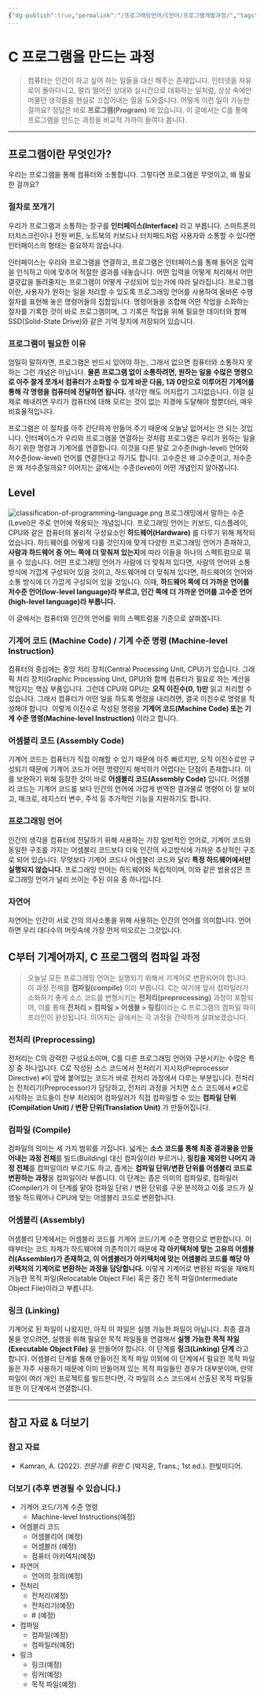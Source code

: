 ```yaml
---
{"dg-publish":true,"permalink":"/프로그래밍언어/C언어/프로그램개발과정/","tags":["C","프로그래밍언어","기초"],"created":"2024-03-05T17:07:11.030+09:00","updated":"2024-03-14T14:30:49.980+09:00"}
---
```



# C 프로그램을 만드는 과정

> 컴퓨터는 인간이 하고 싶어 하는 일들을 대신 해주는 존재입니다. 인터넷을 자유로이 돌아다니고, 멀리 떨어진 상대와 실시간으로 대화하는 일처럼, 상상 속에만 머물던 생각들을 현실로 끄집어내는 일을 도와줍니다. 어떻게 이런 일이 가능한 걸까요? 정답은 바로 **프로그램(Program)** 에 있습니다. 이 글에서는 C를 통해 프로그램을 만드는 과정을 비교적 가까이 들여다 봅니다.

---

## 프로그램이란 무엇인가?

우리는 프로그램을 통해 컴퓨터와 소통합니다. 그렇다면 프로그램은 무엇이고, 왜 필요한 걸까요?

### 절차로 쪼개기

우리가 프로그램과 소통하는 창구를 **인터페이스(Interface)** 라고 부릅니다. 스마트폰의 터치스크린이나 전원 버튼, 노트북의 키보드나 터치패드처럼 사용자와 소통할 수 있다면 인터페이스의 형태는 중요하지 않습니다.

인터페이스는 우리와 프로그램을 연결하고, 프로그램은 인터페이스를 통해 들어온 입력을 인식하고 이에 맞추어 적절한 결과를 내놓습니다. 어떤 입력을 어떻게 처리해서 어떤 결괏값을 돌려줄지는 프로그램이 어떻게 구성되어 있는가에 따라 달라집니다. 프로그램이란, 사용자가 원하는 일을 처리할 수 있도록 프로그래밍 언어를 사용하여 올바른 수행 절차를 표현해 놓은 명령어들의 집합입니다. 명령어들을 조합해 어떤 작업을 소화하는 절차를 기록한 것이 바로 프로그램이며, 그 기록은 작업을 위해 필요한 데이터와 함께 SSD(Solid-State Drive)와 같은 기억 장치에 저장되어 있습니다.

### 프로그램이 필요한 이유

엄밀히 말하자면, 프로그램은 반드시 있어야 하는, 그래서 없으면 컴퓨터와 소통하지 못하는 그런 개념은 아닙니다. **물론 프로그램 없이 소통하려면, 원하는 일을 수많은 명령으로 아주 잘게 쪼개서 컴퓨터가 소화할 수 있게 바꾼 다음, 1과 0만으로 이루어진 기계어를 통해 각 명령을 컴퓨터에 전달하면 됩니다.** 생각만 해도 어지럽기 그지없습니다. 이걸 실제로 해내려면 우리가 컴퓨터에 대해 모르는 것이 없는 지경에 도달해야 할뿐더러, 매우 비효율적입니다.

프로그램은 이 절차를 아주 간단하게 만들어 주기 때문에 오늘날 없어서는 안 되는 것입니다. 인터페이스가 우리와 프로그램을 연결하는 것처럼 프로그램은 우리가 원하는 일을 하기 위한 명령과 기계어를 연결합니다. 이것을 다른 말로 고수준(high-level) 언어와 저수준(low-level) 언어를 연결한다고 하기도 합니다. 고수준은 왜 고수준이고, 저수준은 왜 저수준일까요? 이어지는 글에서는 수준(level)이 어떤 개념인지 알아봅니다. 

## Level

![classification-of-programming-language.png](/img/user/%ED%94%84%EB%A1%9C%EA%B7%B8%EB%9E%98%EB%B0%8D%EC%96%B8%EC%96%B4/classification-of-programming-language.png)
프로그래밍에서 말하는 수준(Level)은 주로 언어에 적용되는 개념입니다. 프로그래밍 언어는 키보드, 디스플레이, CPU와 같은 컴퓨터의 물리적 구성요소인 **하드웨어(Hardware)** 를 다루기 위해 제작되었습니다. 하드웨어를 어떻게 다룰 것인지에 맞게 다양한 프로그래밍 언어가 존재하고, **사람과 하드웨어 중 어느 쪽에 더 맞춰져 있는지**에 따라 이들을 하나의 스펙트럼으로 묶을 수 있습니다. 어떤 프로그래밍 언어가 사람에 더 맞춰져 있다면, 사람의 언어와 소통 방식에 가깝게 구성되어 있을 것이고, 하드웨어에 더 맞춰져 있다면, 하드웨어의 언어와 소통 방식에 더 가깝게 구성되어 있을 것입니다. 이때, **하드웨어 쪽에 더 가까운 언어를 저수준 언어(low-level language)라 부르고, 인간 쪽에 더 가까운 언어를 고수준 언어(high-level language)라 부릅니다.**

이 글에서는 컴퓨터와 인간의 언어를 위의 스펙트럼을 기준으로 살펴봅니다.

### 기계어 코드 (Machine Code) / 기계 수준 명령 (Machine-level Instruction)
컴퓨터의 중심에는 중앙 처리 장치(Central Processing Unit, CPU)가 있습니다. 그래픽 처리 장치(Graphic Processing Unit, GPU)와 함께 컴퓨터가 필요로 하는 계산을 책임지는 핵심 부품입니다. 그런데 CPU와 GPU는 **오직 이진수(0, 1)만** 읽고 처리할 수 있습니다. 그래서 컴퓨터가 어떤 일을 하도록 명령을 내리려면, 결국 이진수로 명령을 작성해야 합니다. 이렇게 이진수로 작성된 명령을 **기계어 코드(Machine Code) 또는 기계 수준 명령(Machine-level Instruction)** 이라고 합니다.

### 어셈블리 코드 (Assembly Code)
기계어 코드는 컴퓨터가 직접 이해할 수 있기 때문에 아주 빠르지만, 오직 이진수로만 구성되기 때문에 기계어 코드가 어떤 명령인지 해석하기 어렵다는 단점이 존재합니다. 이를 보완하기 위해 등장한 것이 바로 **어셈블리 코드(Assembly Code)** 입니다. 어셈블리 코드는 기계어 코드를 보다 인간의 언어에 가깝게 번역한 결과물로 명령이 더 잘 보이고, 매크로, 레지스터 변수, 주석 등 추가적인 기능을 지원하기도 합니다.

### 프로그래밍 언어
인간의 생각을 컴퓨터에 전달하기 위해 사용하는 가장 일반적인 언어로, 기계어 코드와 동일한 구조를 가지는 어셈블리 코드보다 더욱 인간의 사고방식에 가까운 추상적인 구조로 되어 있습니다. 무엇보다 기계어 코드나 어셈블리 코드와 달리 **특정 하드웨어에서만 실행되지 않습니다.** 프로그래밍 언어는 하드웨어와 독립적이며, 이와 같은 범용성은 프로그래밍 언어가 널리 쓰이는 주된 이유 중 하나입니다.

### 자연어
자연어는 인간이 서로 간의 의사소통을 위해 사용하는 인간의 언어를 의미합니다. 언어 하면 우리 대다수의 머릿속에 가장 먼저 떠오르는 그것입니다.

## C부터 기계어까지, C 프로그램의 컴파일 과정

> 오늘날 모든 프로그래밍 언어는 실행되기 위해서 기계어로 변환되어야 합니다. 이 과정 전체를 **컴파일(compile)** 이라 부릅니다. C는 여기에 앞서 컴파일러가 소화하기 좋게 소스 코드를 변형시키는 **전처리(preprocessing)** 과정이 포함되어, 이를 통해 **전처리 > 컴파일 > 어셈블 > 링킹**이라는 C 프로그램의 컴파일 파이프라인이 완성됩니다. 이어지는 글에서는 각 과정을 간략하게 살펴보겠습니다.

### 전처리 (Preprocessing)
전처리는 C의 강력한 구성요소이며, C를 다른 프로그래밍 언어와 구분시키는 수많은 특징 중 하나입니다. C로 작성된 소스 코드에서 전처리기 지시자(Preprocessor Directive) `#`이 앞에 붙어있는 코드가 바로 전처리 과정에서 다루는 부분입니다. 전처리는 전처리기(Preprocessor)가 담당하고, 전처리 과정을 거치면 소스 코드에서 `#`으로 시작하는 코드들이 전부 처리되어 컴파일러가 직접 컴파일할 수 있는 **컴파일 단위(Compilation Unit) / 변환 단위(Translation Unit)** 가 만들어집니다.

### 컴파일 (Compile)
컴파일의 의미는 세 가지 범위를 가집니다. 넓게는 **소스 코드를 통해 최종 결과물을 만들어내는 과정 전체**를 빌드(Building) 대신 컴파일이라 부르거나, **링킹을 제외한 나머지 과정 전체**를 컴파일이라 부르기도 하고, 좁게는 **컴파일 단위/변환 단위를 어셈블리 코드로 변환하는 과정**을 컴파일이라 부릅니다. 이 단계는 좁은 의미의 컴파일로, 컴파일러(Compiler)가 이 단계를 맡아 컴파일 단위 / 변환 단위를 구문 분석하고 이를 코드가 실행될 하드웨어나 CPU에 맞는 어셈블리 코드로 변환합니다.

### 어셈블리 (Assembly)
어셈블리 단계에서는 어셈블리 코드를 기계어 코드/기계 수준 명령으로 변환합니다. 이때부터는 코드 자체가 하드웨어에 의존적이기 때문에 **각 아키텍처에 맞는 고유의 어셈블러(Assembler)가 존재하고, 이 어셈블러가 아키텍처에 맞는 어셈블리 코드를 해당 아키텍처의 기계어로 변환하는 과정을 담당합니다.** 이렇게 기계어로 변환된 파일을 재배치 가능한 목적 파일(Relocatable Object File) 혹은 중간 목적 파일(Intermediate Object File)이라고 부릅니다.

### 링크 (Linking)
기계어로 된 파일이 나왔지만, 아직 이 파일은 실행 가능한 파일이 아닙니다. 최종 결과물을 얻으려면, 실행을 위해 필요한 목적 파일들을 연결해서 **실행 가능한 목적 파일(Executable Object File)** 을 만들어야 합니다. 이 단계를 **링크(Linking) 단계** 라고 합니다. 어셈블리 단계를 통해 만들어진 목적 파일 이외에 이 단계에서 필요한 목적 파일들은 자주 사용하기 때문에 이미 만들어져 있는 목적 파일들인 경우가 대부분이며, 만약 파일이 여러 개인 프로젝트를 빌드한다면, 각 파일의 소스 코드에서 산출된 목적 파일들 또한 이 단계에서 연결합니다.

---
## 참고 자료 & 더보기

### 참고 자료
+ Kamran, A. (2022). _전문가를 위한 C_ (박지윤, Trans.; 1st ed.). 한빛미디어.

### 더보기 (추후 변경될 수 있습니다.)
+ 기계어 코드/기계 수준 명령
    + Machine-level Instructions(예정)
+ 어셈블리 코드
    + 어셈블리어 (예정)
    + 어셈블러 (예정)
    + 컴퓨터 아키텍처(예정)
+ 자연어
    + 언어의 정의(예정)
+ 전처리
    + 전처리(예정)
    + 전처리기(예정)
    + \# (예정)
+ 컴파일
    + 컴파일(예정)
    + 컴파일러(예정)
+ 링크
    + 링크(예정)
    + 링커(예정)
    + 목적 파일(예정)